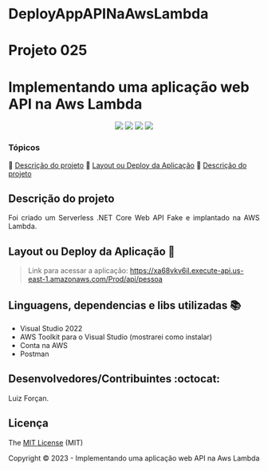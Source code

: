 # DeployAppAPINaAwsLambda
<h1>Projeto 025</h1> 
<h1>Implementando uma aplicação web API na Aws Lambda</h1> 

<p align="center">
  <img src="http://img.shields.io/static/v1?label=License&message=MIT&color=green&style=for-the-badge"/>
  <img src="http://img.shields.io/static/v1?label=NetCore&message=7.0&color=red&style=for-the-badge"/>
  <img src="http://img.shields.io/static/v1?label=TESTES&message=%3E100&color=GREEN&style=for-the-badge"/>
  <img src="http://img.shields.io/static/v1?label=STATUS&message=CONCLUIDO&color=GREEN&style=for-the-badge"/>
</p>

### Tópicos 

:small_blue_diamond: [Descrição do projeto](#descrição-do-projeto)
:small_blue_diamond: [Layout ou Deploy da Aplicação](#layout-ou-Deploy-da-Aplicação)
:small_blue_diamond: [Descrição do projeto](#linguagens-dependencias-e-libs-utilizada)

## Descrição do projeto 

<p align="justify">
  Foi criado um Serverless .NET Core Web API Fake e implantado na AWS Lambda.
</p>

## Layout ou Deploy da Aplicação :dash:

> Link para acessar a aplicação: https://xa68vkv6il.execute-api.us-east-1.amazonaws.com/Prod/api/pessoa

## Linguagens, dependencias e libs utilizadas :books:

- Visual Studio 2022
- AWS Toolkit para o Visual Studio (mostrarei como instalar)
- Conta na AWS
- Postman

## Desenvolvedores/Contribuintes :octocat:

<p align="justify">
  Luiz Forçan. 
</p>

## Licença 

The [MIT License]() (MIT)

Copyright :copyright: 2023 - Implementando uma aplicação web API na Aws Lambda

